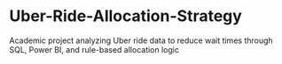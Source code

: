 # Uber-Ride-Allocation-Strategy
Academic project analyzing Uber ride data to reduce wait times through SQL, Power BI, and rule-based allocation logic
